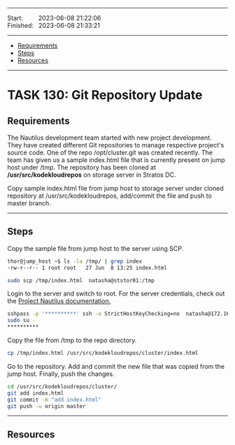 
------------------------------

Start: &nbsp;&nbsp;&nbsp;&nbsp;&nbsp;&nbsp;&nbsp;&nbsp;2023-06-08 21:22:06    
Finished: &nbsp;&nbsp;2023-06-08 21:33:21

------------------------------

- [Requirements](#requirements)
- [Steps](#steps)
- [Resources](#resources)

------------------------------

# TASK 130: Git Repository Update

## Requirements

The Nautilus development team started with new project development. They have created different Git repositories to manage respective project's source code. One of the repo /opt/cluster.git was created recently. The team has given us a sample index.html file that is currently present on jump host under /tmp. The repository has been cloned at **/usr/src/kodekloudrepos** on storage server in Stratos DC.

Copy sample index.html file from jump host to storage server under cloned repository at /usr/src/kodekloudrepos, add/commit the file and push to master branch.

------------------------------

## Steps

Copy the sample file from jump host to the server using SCP.

```bash
thor@jump_host ~$ ls -la /tmp/ | grep index
-rw-r--r-- 1 root root   27 Jun  8 13:25 index.html 
```
```bash
sudo scp /tmp/index.html  natasha@ststor01:/tmp  
```

Login to the server and switch to root. For the server credentials, check out the [Project Nautilus documentation.](https://kodekloudhub.github.io/kodekloud-engineer/docs/projects/nautilus)

```bash
sshpass -p '**********' ssh -o StrictHostKeyChecking=no  natasha@172.16.238.15
sudo su -
**********  
```

Copy the file from /tmp to the repo directory.

```bash
cp /tmp/index.html /usr/src/kodekloudrepos/cluster/index.html 
```

Go to the repository. Add and commit the new file that was copied from the jump host.
Finally, push the changes.

```bash
cd /usr/src/kodekloudrepos/cluster/
git add index.html  
git commit -m "add index.html"
git push -u origin master
```

------------------------------

## Resources
